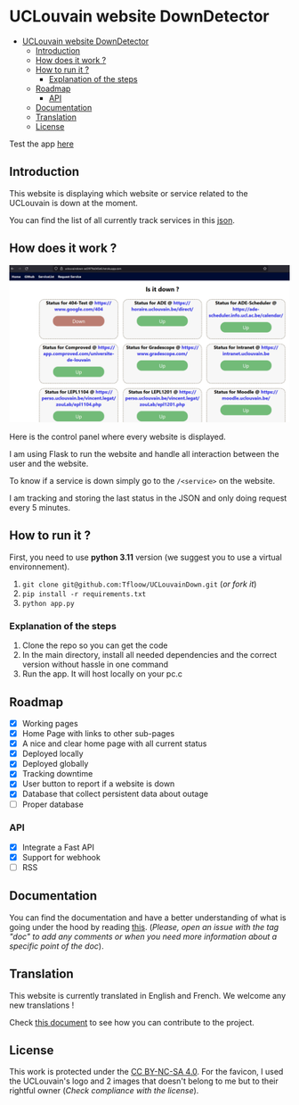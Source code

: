 # UCLouvain website DownDetector

- [UCLouvain website DownDetector](#uclouvain-website-downdetector)
  - [Introduction](#introduction)
  - [How does it work ?](#how-does-it-work-)
  - [How to run it ?](#how-to-run-it-)
    - [Explanation of the steps](#explanation-of-the-steps)
  - [Roadmap](#roadmap)
    - [API](#api)
  - [Documentation](#documentation)
  - [Translation](#translation)
  - [License](#license)

Test the app [here](https://www.uclouvain-down.be)

## Introduction

This website is displaying which website or service related to the UCLouvain is down at the moment.

You can find the list of all currently track services in this [json](services.json).

## How does it work ?

![Homepage](doc/img/image.png)

Here is the control panel where every website is displayed.

I am using Flask to run the website and handle all interaction between the user and the website.

To know if a service is down simply go to the `/<service>` on the website.

I am tracking and storing the last status in the JSON and only doing request every 5 minutes.

## How to run it ?

First, you need to use **python 3.11** version (we suggest you to use a virtual environnement).

1. `git clone git@github.com:Tfloow/UCLouvainDown.git` (*or fork it*)
2. `pip install -r requirements.txt`
3. `python app.py`

### Explanation of the steps

1. Clone the repo so you can get the code
2. In the main directory, install all needed dependencies and the correct version without hassle in one command
3. Run the app. It will host locally on your pc.c

## Roadmap

- [x] Working pages
- [x] Home Page with links to other sub-pages
- [x] A nice and clear home page with all current status
- [x] Deployed locally
- [x] Deployed globally 
- [x] Tracking downtime 
- [x] User button to report if a website is down
- [x] Database that collect persistent data about outage
- [ ] Proper database
  
### API

- [x] Integrate a Fast API
- [x] Support for webhook
- [ ] RSS

## Documentation

You can find the documentation and have a better understanding of what is going under the hood by reading [this](doc/doc.md). (*Please, open an issue with the tag "doc" to add any comments or when you need more information about a specific point of the doc*).

## Translation

This website is currently translated in English and French. We welcome any new translations !

Check [this document](/translations/contribue.md) to see how you can contribute to the project.

## License

This work is protected under the [CC BY-NC-SA 4.0](https://creativecommons.org/licenses/by-nc-sa/4.0/). For the favicon, I used the UCLouvain's logo and 2 images that doesn't belong to me but to their rightful owner (*Check compliance with the license*).